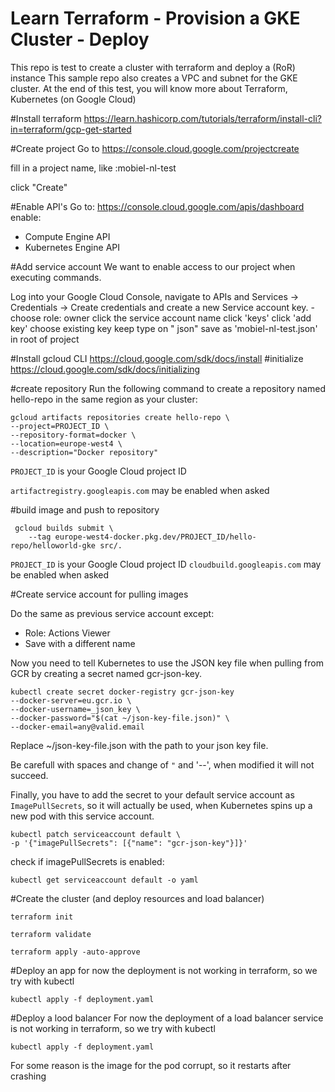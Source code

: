 # Learn Terraform - Provision a GKE Cluster - Deploy

This repo is test to create a cluster with terraform and deploy a (RoR) instance
This sample repo also creates a VPC and subnet for the GKE cluster.
At the end of this test, you will know more about Terraform, Kubernetes (on Google Cloud)

#Install terraform
https://learn.hashicorp.com/tutorials/terraform/install-cli?in=terraform/gcp-get-started

#Create project
Go to https://console.cloud.google.com/projectcreate

fill in a project name, like :mobiel-nl-test

click "Create" 

#Enable API's
Go to: https://console.cloud.google.com/apis/dashboard
enable:
 - Compute Engine API
 - Kubernetes Engine API

#Add service account
We want to enable access to our project when executing commands.

Log into your Google Cloud Console, navigate to APIs and Services 
-> Credentials -> Create credentials and create a new Service account key.
    - choose role: owner
click  the service account name
click 'keys'
click 'add key'
choose existing key
keep type on " json"
save as 'mobiel-nl-test.json' in root of project


#Install gcloud CLI
https://cloud.google.com/sdk/docs/install
#initialize
https://cloud.google.com/sdk/docs/initializing

#create repository
Run the following command to create a repository named hello-repo in the same region as your cluster:
```
gcloud artifacts repositories create hello-repo \
--project=PROJECT_ID \
--repository-format=docker \
--location=europe-west4 \
--description="Docker repository"
```
`PROJECT_ID` is your Google Cloud project ID

`artifactregistry.googleapis.com` may be enabled when asked

#build image and push to repository
```
 gcloud builds submit \
    --tag europe-west4-docker.pkg.dev/PROJECT_ID/hello-repo/helloworld-gke src/.
```
`PROJECT_ID` is your Google Cloud project ID
`cloudbuild.googleapis.com` may be enabled when asked


#Create service account for pulling images

 Do the same as previous service account except:
  - Role: Actions Viewer
  - Save with a different name

Now you need to tell Kubernetes to use the JSON key file when pulling from GCR by creating a secret named gcr-json-key.

```
kubectl create secret docker-registry gcr-json-key 
--docker-server=eu.gcr.io \
--docker-username=_json_key \
--docker-password="$(cat ~/json-key-file.json)" \
--docker-email=any@valid.email
```
Replace ~/json-key-file.json with the path to your json key file.

Be carefull with spaces and change of `"` and '--', when modified it will not succeed.

Finally, you have to add the secret to your default service account as `ImagePullSecrets`, so it will actually be used, when Kubernetes spins up a new pod with this service account.
```
kubectl patch serviceaccount default \
-p '{"imagePullSecrets": [{"name": "gcr-json-key"}]}'
```

check if imagePullSecrets is enabled:

```
kubectl get serviceaccount default -o yaml
```

#Create the cluster (and deploy resources and load balancer)
```
terraform init
```
```
terraform validate
```
```
terraform apply -auto-approve
```


#Deploy an app
for now the deployment is not working in terraform, so we try with kubectl
```
kubectl apply -f deployment.yaml
```
#Deploy a lood balancer
For now the deployment of a load balancer service is not working in terraform, so we try with kubectl
```
kubectl apply -f deployment.yaml
```

For some reason is the image for the pod corrupt, so it restarts after crashing